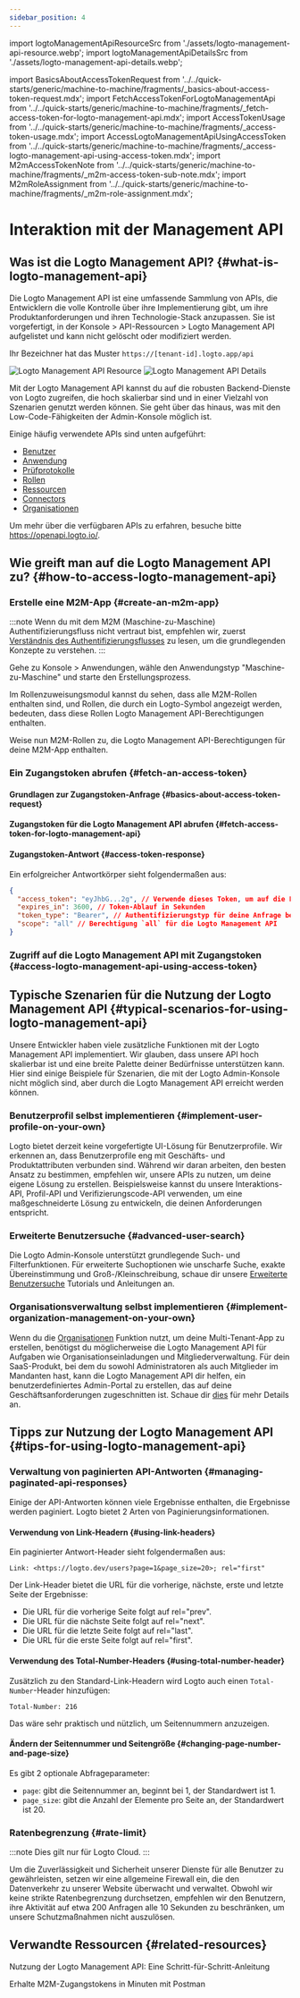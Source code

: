 ```yaml
---
sidebar_position: 4
---
```


import logtoManagementApiResourceSrc from './assets/logto-management-api-resource.webp';
import logtoManagementApiDetailsSrc from './assets/logto-management-api-details.webp';

import BasicsAboutAccessTokenRequest from '../../quick-starts/generic/machine-to-machine/fragments/\_basics-about-access-token-request.mdx';
import FetchAccessTokenForLogtoManagementApi from '../../quick-starts/generic/machine-to-machine/fragments/\_fetch-access-token-for-logto-management-api.mdx';
import AccessTokenUsage from '../../quick-starts/generic/machine-to-machine/fragments/\_access-token-usage.mdx';
import AccessLogtoManagementApiUsingAccessToken from '../../quick-starts/generic/machine-to-machine/fragments/\_access-logto-management-api-using-access-token.mdx';
import M2mAccessTokenNote from '../../quick-starts/generic/machine-to-machine/fragments/\_m2m-access-token-sub-note.mdx';
import M2mRoleAssignment from '../../quick-starts/generic/machine-to-machine/fragments/\_m2m-role-assignment.mdx';

# Interaktion mit der Management API

## Was ist die Logto Management API? {#what-is-logto-management-api}

Die Logto Management API ist eine umfassende Sammlung von APIs, die Entwicklern die volle Kontrolle über ihre Implementierung gibt, um ihre Produktanforderungen und ihren Technologie-Stack anzupassen. Sie ist vorgefertigt, in der <CloudLink to="/api-resources">Konsole > API-Ressourcen > Logto Management API</CloudLink> aufgelistet und kann nicht gelöscht oder modifiziert werden.

Ihr Bezeichner hat das Muster `https://[tenant-id].logto.app/api`

<img alt="Logto Management API Resource" src={logtoManagementApiResourceSrc} />

<img alt="Logto Management API Details" src={logtoManagementApiDetailsSrc} />

Mit der Logto Management API kannst du auf die robusten Backend-Dienste von Logto zugreifen, die hoch skalierbar sind und in einer Vielzahl von Szenarien genutzt werden können. Sie geht über das hinaus, was mit den Low-Code-Fähigkeiten der Admin-Konsole möglich ist.

Einige häufig verwendete APIs sind unten aufgeführt:

- [Benutzer](https://openapi.logto.io/operation/operation-getuser)
- [Anwendung](https://openapi.logto.io/operation/operation-listapplications)
- [Prüfprotokolle](https://openapi.logto.io/operation/operation-listlogs)
- [Rollen](https://openapi.logto.io/operation/operation-listroles)
- [Ressourcen](https://openapi.logto.io/operation/operation-listresources)
- [Connectors](https://openapi.logto.io/operation/operation-listconnectors)
- [Organisationen](https://openapi.logto.io/operation/operation-listorganizations)

Um mehr über die verfügbaren APIs zu erfahren, besuche bitte https://openapi.logto.io/.

## Wie greift man auf die Logto Management API zu? {#how-to-access-logto-management-api}

### Erstelle eine M2M-App {#create-an-m2m-app}

:::note
Wenn du mit dem M2M (Maschine-zu-Maschine) Authentifizierungsfluss nicht vertraut bist, empfehlen wir, zuerst [Verständnis des Authentifizierungsflusses](/integrate-logto/integrate-logto-into-your-application/understand-authentication-flow/#machine-to-machine-authentication-flow) zu lesen, um die grundlegenden Konzepte zu verstehen.
:::

Gehe zu <CloudLink to="/applications">Konsole > Anwendungen</CloudLink>, wähle den Anwendungstyp "Maschine-zu-Maschine" und starte den Erstellungsprozess.

<M2mRoleAssignment />

Im Rollenzuweisungsmodul kannst du sehen, dass alle M2M-Rollen enthalten sind, und Rollen, die durch ein Logto-Symbol angezeigt werden, bedeuten, dass diese Rollen Logto Management API-Berechtigungen enthalten.

Weise nun M2M-Rollen zu, die Logto Management API-Berechtigungen für deine M2M-App enthalten.

### Ein Zugangstoken abrufen {#fetch-an-access-token}

#### Grundlagen zur Zugangstoken-Anfrage {#basics-about-access-token-request}

<BasicsAboutAccessTokenRequest />

#### Zugangstoken für die Logto Management API abrufen {#fetch-access-token-for-logto-management-api}

<FetchAccessTokenForLogtoManagementApi />

#### Zugangstoken-Antwort {#access-token-response}

Ein erfolgreicher Antwortkörper sieht folgendermaßen aus:

```json
{
  "access_token": "eyJhbG...2g", // Verwende dieses Token, um auf die Logto Management API zuzugreifen
  "expires_in": 3600, // Token-Ablauf in Sekunden
  "token_type": "Bearer", // Authentifizierungstyp für deine Anfrage bei Verwendung des Zugangstokens
  "scope": "all" // Berechtigung `all` für die Logto Management API
}
```

<M2mAccessTokenNote />

### Zugriff auf die Logto Management API mit Zugangstoken {#access-logto-management-api-using-access-token}

<AccessTokenUsage />

<AccessLogtoManagementApiUsingAccessToken />

## Typische Szenarien für die Nutzung der Logto Management API {#typical-scenarios-for-using-logto-management-api}

Unsere Entwickler haben viele zusätzliche Funktionen mit der Logto Management API implementiert. Wir glauben, dass unsere API hoch skalierbar ist und eine breite Palette deiner Bedürfnisse unterstützen kann. Hier sind einige Beispiele für Szenarien, die mit der Logto Admin-Konsole nicht möglich sind, aber durch die Logto Management API erreicht werden können.

### Benutzerprofil selbst implementieren {#implement-user-profile-on-your-own}

Logto bietet derzeit keine vorgefertigte UI-Lösung für Benutzerprofile. Wir erkennen an, dass Benutzerprofile eng mit Geschäfts- und Produktattributen verbunden sind. Während wir daran arbeiten, den besten Ansatz zu bestimmen, empfehlen wir, unsere APIs zu nutzen, um deine eigene Lösung zu erstellen. Beispielsweise kannst du unsere Interaktions-API, Profil-API und Verifizierungscode-API verwenden, um eine maßgeschneiderte Lösung zu entwickeln, die deinen Anforderungen entspricht.

### Erweiterte Benutzersuche {#advanced-user-search}

Die Logto Admin-Konsole unterstützt grundlegende Such- und Filterfunktionen. Für erweiterte Suchoptionen wie unscharfe Suche, exakte Übereinstimmung und Groß-/Kleinschreibung, schaue dir unsere [Erweiterte Benutzersuche](/user-management/advanced-user-search) Tutorials und Anleitungen an.

### Organisationsverwaltung selbst implementieren {#implement-organization-management-on-your-own}

Wenn du die [Organisationen](/organizations) Funktion nutzt, um deine Multi-Tenant-App zu erstellen, benötigst du möglicherweise die Logto Management API für Aufgaben wie Organisationseinladungen und Mitgliederverwaltung. Für dein SaaS-Produkt, bei dem du sowohl Administratoren als auch Mitglieder im Mandanten hast, kann die Logto Management API dir helfen, ein benutzerdefiniertes Admin-Portal zu erstellen, das auf deine Geschäftsanforderungen zugeschnitten ist. Schaue dir [dies](/end-user-flows/organization-experience/) für mehr Details an.

## Tipps zur Nutzung der Logto Management API {#tips-for-using-logto-management-api}

### Verwaltung von paginierten API-Antworten {#managing-paginated-api-responses}

Einige der API-Antworten können viele Ergebnisse enthalten, die Ergebnisse werden paginiert. Logto bietet 2 Arten von Paginierungsinformationen.

#### Verwendung von Link-Headern {#using-link-headers}

Ein paginierter Antwort-Header sieht folgendermaßen aus:

```
Link: <https://logto.dev/users?page=1&page_size=20>; rel="first"
```

Der Link-Header bietet die URL für die vorherige, nächste, erste und letzte Seite der Ergebnisse:

- Die URL für die vorherige Seite folgt auf rel="prev".
- Die URL für die nächste Seite folgt auf rel="next".
- Die URL für die letzte Seite folgt auf rel="last".
- Die URL für die erste Seite folgt auf rel="first".

#### Verwendung des Total-Number-Headers {#using-total-number-header}

Zusätzlich zu den Standard-Link-Headern wird Logto auch einen `Total-Number`-Header hinzufügen:

```
Total-Number: 216
```

Das wäre sehr praktisch und nützlich, um Seitennummern anzuzeigen.

#### Ändern der Seitennummer und Seitengröße {#changing-page-number-and-page-size}

Es gibt 2 optionale Abfrageparameter:

- `page`: gibt die Seitennummer an, beginnt bei 1, der Standardwert ist 1.
- `page_size`: gibt die Anzahl der Elemente pro Seite an, der Standardwert ist 20.

### Ratenbegrenzung {#rate-limit}

:::note
Dies gilt nur für Logto Cloud.
:::

Um die Zuverlässigkeit und Sicherheit unserer Dienste für alle Benutzer zu gewährleisten, setzen wir eine allgemeine Firewall ein, die den Datenverkehr zu unserer Website überwacht und verwaltet. Obwohl wir keine strikte Ratenbegrenzung durchsetzen, empfehlen wir den Benutzern, ihre Aktivität auf etwa 200 Anfragen alle 10 Sekunden zu beschränken, um unsere Schutzmaßnahmen nicht auszulösen.

## Verwandte Ressourcen {#related-resources}

<Url href="https://blog.logto.io/management-api">
  Nutzung der Logto Management API: Eine Schritt-für-Schritt-Anleitung
</Url>

<Url href="https://blog.logto.io/use-postman-to-obtain-m2m-access-token">Erhalte M2M-Zugangstokens in Minuten mit Postman</Url>
